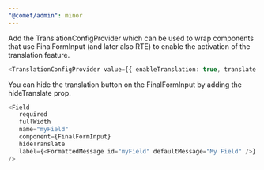 ```yaml
---
"@comet/admin": minor
---
```


Add the TranslationConfigProvider which can be used to wrap components that use FinalFormInput (and later also RTE) to enable the activation of the translation feature.

```ts
<TranslationConfigProvider value={{ enableTranslation: true, translate: (value: string) => yourTranslationFnc(value) }}>...</TranslationConfigProvider>
```

You can hide the translation button on the FinalFormInput by adding the hideTranslate prop.

```ts
<Field
   required
   fullWidth
   name="myField"
   component={FinalFormInput}
   hideTranslate
   label={<FormattedMessage id="myField" defaultMessage="My Field" />}
/>
```
